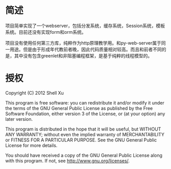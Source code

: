 # 简述 #

项目简单实现了一个webserver，包括分发系统，缓存系统，Session系统，模板系统。目前还没有实现form和orm系统。

项目没有使用任何第三方库，纯粹作为http原理教学用。和py-web-server属于同一用途。但是由于形成年代教前者晚，因此代码质量相对较高。而且和前者不同的是，其中没有包含greenlet和非阻塞编程框架，是基于纯粹的线程模型的。

# 授权 #

Copyright (C) 2012 Shell Xu

This program is free software: you can redistribute it and/or modify
it under the terms of the GNU General Public License as published by
the Free Software Foundation, either version 3 of the License, or
(at your option) any later version.

This program is distributed in the hope that it will be useful,
but WITHOUT ANY WARRANTY; without even the implied warranty of
MERCHANTABILITY or FITNESS FOR A PARTICULAR PURPOSE.  See the
GNU General Public License for more details.

You should have received a copy of the GNU General Public License
along with this program.  If not, see <http://www.gnu.org/licenses/>.
